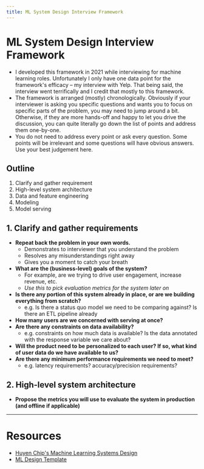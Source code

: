 ```yaml
---
title: ML System Design Interview Framework
---
```

# ML System Design Interview Framework
- I developed this framework in 2021 while interviewing for machine learning roles. Unfortunately I only have one data point for the framework's efficacy – my interview with Yelp. That being said, the interview went terrifically and I credit that mostly to this framework.
- The framework is arranged (mostly) chronologically. Obviously if your interviewer is asking you specific questions and wants you to focus on specific parts of the problem, you may need to jump around a bit. Otherwise, if they are more hands-off and happy to let you drive the discussion, you can quite literally go down the list of points and address them one-by-one.
- You do not need to address every point or ask every question. Some points will be irrelevant and some questions will have obvious answers. Use your best judgement here.
## Outline 
1. Clarify and gather requirement
2. High-level system architecture
3. Data and feature engineering
4. Modeling
5. Model serving
## 1. Clarify and gather requirements
- **Repeat back the problem in your own words.** 
	- Demonstrates to interviewer that you understand the problem
	- Resolves any misunderstandings right away
	- Gives you a moment to catch your breath
- **What are the (business-level) goals of the system?** 
	- For example, are we trying to drive user engagement, increase revenue, etc. 
	- *Use this to pick evaluation metrics for the system later on*
- **Is there any portion of this system already in place, or are we building everything from scratch?**
	- e.g. Is there a status quo model we need to be comparing against? Is there an ETL pipeline already 
- **How many users are we concerned with serving at once?**
- **Are there any constraints on data availability?**
	- e.g. constraints on how much data is available? Is the data annotated with the response variable we care about?
- **Will the product need to be personalized to each user? If so, what kind of user data do we have available to us?**
- **Are there any minimum performance requirements we need to meet?**
	- e.g. latency requirements? accuracy/precision requirements?
 ## 2. High-level system architecture
- **Propose the metrics you will use to evaluate the system in production (and offline if applicable)** 

---
# Resources
- [Huyen Chip's Machine Learning Systems Design](https://huyenchip.com/ml-interviews-book/)
- [ML Design Template](https://www.mle-interviews.com/ml-design-template)